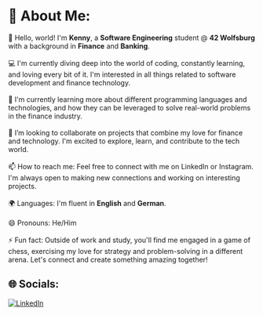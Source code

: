 # 💫 About Me:
👋 Hello, world! I'm **Kenny**, a **Software Engineering** student @ **42 Wolfsburg** with a background in **Finance** and **Banking**.  <br><br>💻 I'm currently diving deep into the world of coding, constantly learning, and loving every bit of it. I'm interested in all things related to software development and finance technology.<br><br>🌱 I'm currently learning more about different programming languages and technologies, and how they can be leveraged to solve real-world problems in the finance industry.<br><br>💞️ I’m looking to collaborate on projects that combine my love for finance and technology. I'm excited to explore, learn, and contribute to the tech world.<br><br>📫 How to reach me: Feel free to connect with me on LinkedIn or Instagram. I'm always open to making new connections and working on interesting projects.<br><br>🌍 Languages: I'm fluent in **English** and **German**.<br><br>😄 Pronouns: He/Him<br><br>⚡ Fun fact: Outside of work and study, you'll find me engaged in a game of chess, exercising my love for strategy and problem-solving in a different arena. Let's connect and create something amazing together!<br>


## 🌐 Socials:
[![LinkedIn](https://img.shields.io/badge/LinkedIn-%230077B5.svg?logo=linkedin&logoColor=white)](https://linkedin.com/in/kenny-siwawa) 

<!---
KennyKulz/KennyKulz is a ✨ special ✨ repository because its `README.md` (this file) appears on your GitHub profile.
You can click the Preview link to take a look at your changes.
--->
